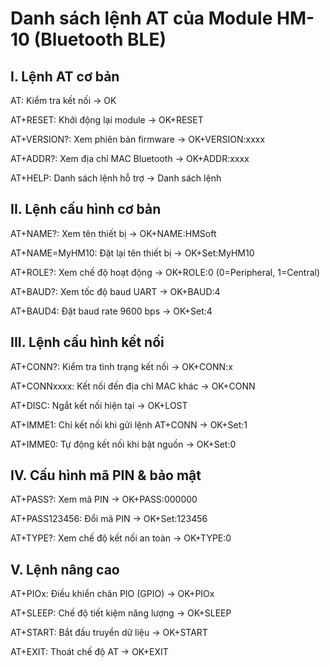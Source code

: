 # Danh sách lệnh AT của Module HM-10 (Bluetooth BLE)

## I. Lệnh AT cơ bản

AT: Kiểm tra kết nối → OK

AT+RESET: Khởi động lại module → OK+RESET

AT+VERSION?: Xem phiên bản firmware → OK+VERSION:xxxx

AT+ADDR?: Xem địa chỉ MAC Bluetooth → OK+ADDR:xxxx

AT+HELP: Danh sách lệnh hỗ trợ → Danh sách lệnh

## II. Lệnh cấu hình cơ bản

AT+NAME?: Xem tên thiết bị → OK+NAME:HMSoft

AT+NAME=MyHM10: Đặt lại tên thiết bị → OK+Set:MyHM10

AT+ROLE?: Xem chế độ hoạt động → OK+ROLE:0 (0=Peripheral, 1=Central)

AT+BAUD?: Xem tốc độ baud UART → OK+BAUD:4

AT+BAUD4: Đặt baud rate 9600 bps → OK+Set:4

## III. Lệnh cấu hình kết nối

AT+CONN?: Kiểm tra tình trạng kết nối → OK+CONN:x

AT+CONNxxxx: Kết nối đến địa chỉ MAC khác → OK+CONN

AT+DISC: Ngắt kết nối hiện tại → OK+LOST

AT+IMME1: Chỉ kết nối khi gửi lệnh AT+CONN → OK+Set:1

AT+IMME0: Tự động kết nối khi bật nguồn → OK+Set:0

## IV. Cấu hình mã PIN & bảo mật

AT+PASS?: Xem mã PIN → OK+PASS:000000

AT+PASS123456: Đổi mã PIN → OK+Set:123456

AT+TYPE?: Xem chế độ kết nối an toàn → OK+TYPE:0

## V. Lệnh nâng cao

AT+PIOx: Điều khiển chân PIO (GPIO) → OK+PIOx

AT+SLEEP: Chế độ tiết kiệm năng lượng → OK+SLEEP

AT+START: Bắt đầu truyền dữ liệu → OK+START

AT+EXIT: Thoát chế độ AT → OK+EXIT
